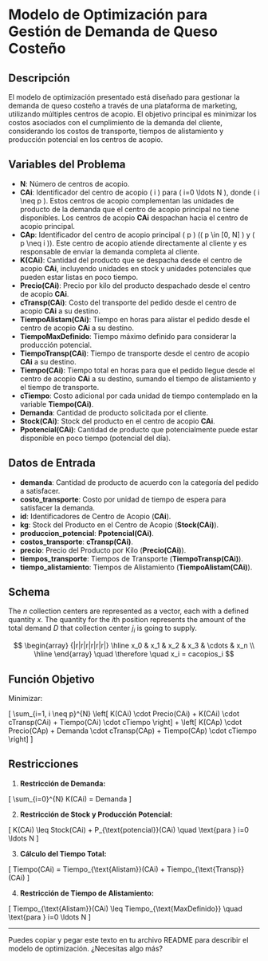 # Modelo de Optimización para Gestión de Demanda de Queso Costeño

## Descripción

El modelo de optimización presentado está diseñado para gestionar la demanda de queso costeño a través de una plataforma de marketing, utilizando múltiples centros de acopio. El objetivo principal es minimizar los costos asociados con el cumplimiento de la demanda del cliente, considerando los costos de transporte, tiempos de alistamiento y producción potencial en los centros de acopio.

## Variables del Problema

- **N**: Número de centros de acopio.
- **CAi**: Identificador del centro de acopio \( i \) para \( i=0 \ldots N \), donde \( i \neq p \). Estos centros de acopio complementan las unidades de producto de la demanda que el centro de acopio principal no tiene disponibles. Los centros de acopio **CAi** despachan hacia el centro de acopio principal.
- **CAp**: Identificador del centro de acopio principal \( p \) (\( p \in [0, N] \) y \( p \neq i \)). Este centro de acopio atiende directamente al cliente y es responsable de enviar la demanda completa al cliente.
- **K(CAi)**: Cantidad del producto que se despacha desde el centro de acopio **CAi**, incluyendo unidades en stock y unidades potenciales que pueden estar listas en poco tiempo.
- **Precio(CAi)**: Precio por kilo del producto despachado desde el centro de acopio **CAi**.
- **cTransp(CAi)**: Costo del transporte del pedido desde el centro de acopio **CAi** a su destino.
- **TiempoAlistam(CAi)**: Tiempo en horas para alistar el pedido desde el centro de acopio **CAi** a su destino.
- **TiempoMaxDefinido**: Tiempo máximo definido para considerar la producción potencial.
- **TiempoTransp(CAi)**: Tiempo de transporte desde el centro de acopio **CAi** a su destino.
- **Tiempo(CAi)**: Tiempo total en horas para que el pedido llegue desde el centro de acopio **CAi** a su destino, sumando el tiempo de alistamiento y el tiempo de transporte.
- **cTiempo**: Costo adicional por cada unidad de tiempo contemplado en la variable **Tiempo(CAi)**.
- **Demanda**: Cantidad de producto solicitada por el cliente.
- **Stock(CAi)**: Stock del producto en el centro de acopio **CAi**.
- **Ppotencial(CAi)**: Cantidad de producto que potencialmente puede estar disponible en poco tiempo (potencial del día).

## Datos de Entrada

- **demanda**: Cantidad de producto de acuerdo con la categoría del pedido a satisfacer.
- **costo_transporte**: Costo por unidad de tiempo de espera para satisfacer la demanda.
- **id**: Identificadores de Centro de Acopio (**CAi**).
- **kg**: Stock del Producto en el Centro de Acopio (**Stock(CAi)**).
- **produccion_potencial**: **Ppotencial(CAi)**.
- **costos_transporte**: **cTransp(CAi)**.
- **precio**: Precio del Producto por Kilo (**Precio(CAi)**).
- **tiempos_transporte**: Tiempos de Transporte (**TiempoTransp(CAi)**).
- **tiempo_alistamiento**: Tiempos de Alistamiento (**TiempoAlistam(CAi)**).

## Schema
The $` n `$ collection centers are represented as a vector, each with a defined quantity $` x `$.
The quantity for the $`i`$th position represents the amount of the total demand $` D `$ that collection center $` j_i `$ is going to supply.

$$
\begin{array} {|r|r|r|r|r|r|}
    \hline x_0 & x_1 & x_2 & x_3 & \cdots & x_n \\
    \hline
\end{array}
\quad \therefore \quad x_i = cacopios_i
$$

## Función Objetivo

Minimizar:

\[
\sum_{i=1, i \neq p}^{N} \left[ K(CAi) \cdot Precio(CAi) + K(CAi) \cdot cTransp(CAi) + Tiempo(CAi) \cdot cTiempo \right] + \left[ K(CAp) \cdot Precio(CAp) + Demanda \cdot cTransp(CAp) + Tiempo(CAp) \cdot cTiempo \right]
\]

## Restricciones

1. **Restricción de Demanda:**

\[
\sum_{i=0}^{N} K(CAi) = Demanda
\]

2. **Restricción de Stock y Producción Potencial:**

\[
K(CAi) \leq Stock(CAi) + P_{\text{potencial}}(CAi) \quad \text{para } i=0 \ldots N
\]

3. **Cálculo del Tiempo Total:**

\[
Tiempo(CAi) = Tiempo_{\text{Alistam}}(CAi) + Tiempo_{\text{Transp}}(CAi)
\]

4. **Restricción de Tiempo de Alistamiento:**

\[
Tiempo_{\text{Alistam}}(CAi) \leq Tiempo_{\text{MaxDefinido}} \quad \text{para } i=0 \ldots N
\]

---

Puedes copiar y pegar este texto en tu archivo README para describir el modelo de optimización. ¿Necesitas algo más?


